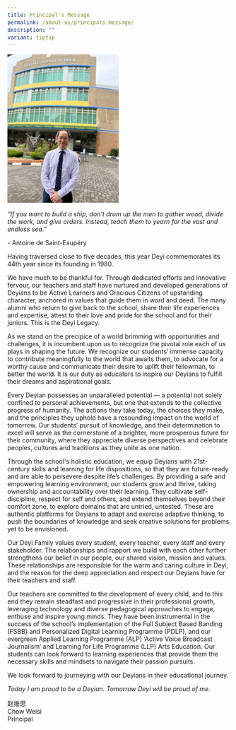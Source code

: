 ```yaml
---
title: Principal's Message
permalink: /about-us/principals-message/
description: ""
variant: tiptap
---
```

<div class="isomer-image-wrapper"><img style="width:50%" height="auto" width="100%" src="/images/About%20Us/mr%20chow%202024.jpeg"></div><blockquote><p></p></blockquote><p><em>“If you want to build a ship, don’t drum up the men to gather wood, divide the work, and give orders. Instead, teach them to yearn for the vast and endless sea.”</em></p><p>- Antoine de Saint-Exupéry</p><p></p><p>Having traversed close to five decades, this year Deyi commemorates its 44th year since its founding in 1980.</p><p>We have much to be thankful for. Through dedicated efforts and innovative fervour, our teachers and staff have nurtured and developed generations of Deyians to be Active Learners and Gracious Citizens of upstanding character, anchored in values that guide them in word and deed. The many alumni who return to give back to the school, share their life experiences and expertise, attest to their love and pride for the school and for their juniors. This is the Deyi Legacy.</p><p>As we stand on the precipice of a world brimming with opportunities and challenges, it is incumbent upon us to recognize the pivotal role each of us plays in shaping the future. We recognize our students’ immense capacity to contribute meaningfully to the world that awaits them, to advocate for a worthy cause and communicate their desire to uplift their fellowman, to better the world. It is our duty as educators to inspire our Deyians to fulfill their dreams and aspirational goals.</p><p>Every Deyian possesses an unparalleled potential — a potential not solely confined to personal achievements, but one that extends to the collective progress of humanity. The actions they take today, the choices they make, and the principles they uphold have a resounding impact on the world of tomorrow. Our students’ pursuit of knowledge, and their determination to excel will serve as the cornerstone of a brighter, more prosperous future for their community, where they appreciate diverse perspectives and celebrate peoples, cultures and traditions as they unite as one nation.</p><p>Through the school's holistic education, we equip Deyians with 21st-century skills and learning for life dispositions, so that they are future-ready and are able to persevere despite life’s challenges. By providing a safe and empowering learning environment, our students grow and thrive, taking ownership and accountability over their learning. They cultivate self-discipline, respect for self and others, and extend themselves beyond their comfort zone, to explore domains that are untried, untested. These are authentic platforms for Deyians to adapt and exercise adaptive thinking, to push the boundaries of knowledge and seek creative solutions for problems yet to be envisioned.</p><p>Our Deyi Family values every student, every teacher, every staff and every stakeholder. The relationships and rapport we build with each other further strengthens our belief in our people, our shared vision, mission and values. These relationships are responsible for the warm and caring culture in Deyi, and the reason for the deep appreciation and respect our Deyians have for their teachers and staff.</p><p>Our teachers are committed to the development of every child, and to this end they remain steadfast and progressive in their professional growth, leveraging technology and diverse pedagogical approaches to engage, enthuse and inspire young minds. They have been instrumental in the success of the school’s implementation of the Full Subject Based Banding (FSBB) and Personalized Digital Learning Programme (PDLP), and our evergreen Applied Learning Programme (ALP) ‘Active Voice Broadcast Journalism’ and Learning for Life Programme (LLP) Arts Education. Our students can look forward to learning experiences that provide them the necessary skills and mindsets to navigate their passion pursuits.</p><p>We look forward to journeying with our Deyians in their educational journey.</p><p><em>Today I am proud to be a Deyian. Tomorrow Deyi will be proud of me.</em></p><p>赵维思 <br>Chow Weisi <br>Principal</p>